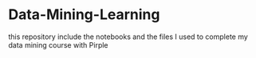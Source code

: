 # Data-Mining-Learning
this repository include the notebooks and the files I used to complete my data mining course with Pirple
